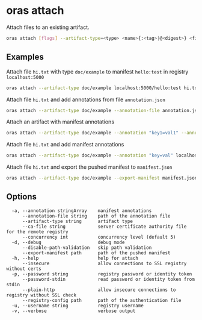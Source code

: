 # oras attach

Attach files to an existing artifact.

```bash
oras attach [flags] --artifact-type=<type> <name>{:<tag>|@<digest>} <file>[:<type>] [...]
```

## Examples

Attach file `hi.txt` with type `doc/example` to manifest `hello:test` in registry `localhost:5000`

```bash
oras attach --artifact-type doc/example localhost:5000/hello:test hi.txt
```

Attach file `hi.txt` and add annotations from file `annotation.json`

```bash
oras attach --artifact-type doc/example --annotation-file annotation.json localhost:5000/hello:latest hi.txt
```

Attach an artifact with manifest annotations

```bash
oras attach --artifact-type doc/example --annotation "key1=val1" --annotation "key2=val2" localhost:5000/hello:latest
```
Attach file `hi.txt` and add manifest annotations
 
```bash 
oras attach --artifact-type doc/example --annotation "key=val" localhost:5000/hello:latest hi.txt
```

Attach file `hi.txt` and export the pushed manifest to `manifest.json`

```bash
oras attach --artifact-type doc/example --export-manifest manifest.json localhost:5000/hello:latest hi.txt
```

## Options

```
  -a, --annotation stringArray    manifest annotations
      --annotation-file string    path of the annotation file
      --artifact-type string      artifact type
      --ca-file string            server certificate authority file for the remote registry
      --concurrency int           concurrency level (default 5)
  -d, --debug                     debug mode
      --disable-path-validation   skip path validation
      --export-manifest path      path of the pushed manifest
  -h, --help                      help for attach
      --insecure                  allow connections to SSL registry without certs
  -p, --password string           registry password or identity token
      --password-stdin            read password or identity token from stdin
      --plain-http                allow insecure connections to registry without SSL check
      --registry-config path      path of the authentication file
  -u, --username string           registry username
  -v, --verbose                   verbose output
```


